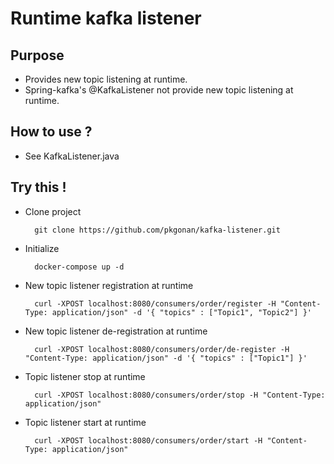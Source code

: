 # Runtime kafka listener


## Purpose
* Provides new topic listening at runtime.
* Spring-kafka's @KafkaListener not provide new topic listening at runtime.


## How to use ?
* See KafkaListener.java


## Try this !
* Clone project


        git clone https://github.com/pkgonan/kafka-listener.git


* Initialize


        docker-compose up -d
        
        
* New topic listener registration at runtime
        
        
        curl -XPOST localhost:8080/consumers/order/register -H "Content-Type: application/json" -d '{ "topics" : ["Topic1", "Topic2"] }'
    
    
* New topic listener de-registration at runtime
        
        
        curl -XPOST localhost:8080/consumers/order/de-register -H "Content-Type: application/json" -d '{ "topics" : ["Topic1"] }'
    
    
* Topic listener stop at runtime
        
        
        curl -XPOST localhost:8080/consumers/order/stop -H "Content-Type: application/json"
    
    
* Topic listener start at runtime


        curl -XPOST localhost:8080/consumers/order/start -H "Content-Type: application/json"


